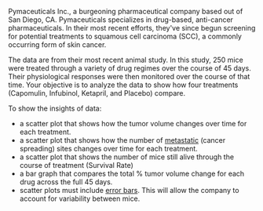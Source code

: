 Pymaceuticals Inc., a burgeoning pharmaceutical company based out of San Diego, CA. Pymaceuticals specializes in drug-based, anti-cancer pharmaceuticals. In their most recent efforts, they've since begun screening for potential treatments to squamous cell carcinoma (SCC), a commonly occurring form of skin cancer.

The data are from their most recent animal study. In this study, 250 mice were treated through a variety of drug regimes over the course of 45 days. Their physiological responses were then monitored over the course of that time. Your objective is to analyze the data to show how four treatments (Capomulin, Infubinol, Ketapril, and Placebo) compare.

To show the insights of data:

* a scatter plot that shows how the tumor volume changes over time for each treatment.
* a scatter plot that shows how the number of [metastatic](https://en.wikipedia.org/wiki/Metastasis) (cancer spreading) sites changes over time for each treatment.
* a scatter plot that shows the number of mice still alive through the course of treatment (Survival Rate)
* a bar graph that compares the total % tumor volume change for each drug across the full 45 days.
* scatter plots must include [error bars](https://en.wikipedia.org/wiki/Error_bar). This will allow the company to account for variability between mice. 
